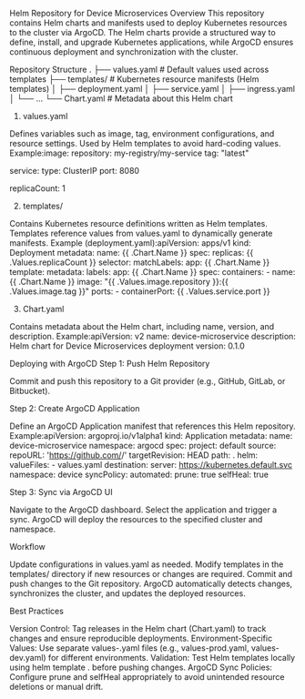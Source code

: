 Helm Repository for Device Microservices
Overview
This repository contains Helm charts and manifests used to deploy Kubernetes resources to the cluster via ArgoCD. The Helm charts provide a structured way to define, install, and upgrade Kubernetes applications, while ArgoCD ensures continuous deployment and synchronization with the cluster.

Repository Structure
.
├── values.yaml        # Default values used across templates
├── templates/         # Kubernetes resource manifests (Helm templates)
│   ├── deployment.yaml
│   ├── service.yaml
│   ├── ingress.yaml
│   └── ...
└── Chart.yaml         # Metadata about this Helm chart

1. values.yaml

Defines variables such as image, tag, environment configurations, and resource settings.
Used by Helm templates to avoid hard-coding values.
Example:image:
  repository: my-registry/my-service
  tag: "latest"

service:
  type: ClusterIP
  port: 8080

replicaCount: 1



2. templates/

Contains Kubernetes resource definitions written as Helm templates.
Templates reference values from values.yaml to dynamically generate manifests.
Example (deployment.yaml):apiVersion: apps/v1
kind: Deployment
metadata:
  name: {{ .Chart.Name }}
spec:
  replicas: {{ .Values.replicaCount }}
  selector:
    matchLabels:
      app: {{ .Chart.Name }}
  template:
    metadata:
      labels:
        app: {{ .Chart.Name }}
    spec:
      containers:
        - name: {{ .Chart.Name }}
          image: "{{ .Values.image.repository }}:{{ .Values.image.tag }}"
          ports:
            - containerPort: {{ .Values.service.port }}



3. Chart.yaml

Contains metadata about the Helm chart, including name, version, and description.
Example:apiVersion: v2
name: device-microservice
description: Helm chart for Device Microservices deployment
version: 0.1.0




Deploying with ArgoCD
Step 1: Push Helm Repository

Commit and push this repository to a Git provider (e.g., GitHub, GitLab, or Bitbucket).

Step 2: Create ArgoCD Application

Define an ArgoCD Application manifest that references this Helm repository.
Example:apiVersion: argoproj.io/v1alpha1
kind: Application
metadata:
  name: device-microservice
  namespace: argocd
spec:
  project: default
  source:
    repoURL: 'https://github.com/<your-org>/<helm-repo>'
    targetRevision: HEAD
    path: .
    helm:
      valueFiles:
        - values.yaml
  destination:
    server: https://kubernetes.default.svc
    namespace: device
  syncPolicy:
    automated:
      prune: true
      selfHeal: true



Step 3: Sync via ArgoCD UI

Navigate to the ArgoCD dashboard.
Select the application and trigger a sync.
ArgoCD will deploy the resources to the specified cluster and namespace.


Workflow

Update configurations in values.yaml as needed.
Modify templates in the templates/ directory if new resources or changes are required.
Commit and push changes to the Git repository.
ArgoCD automatically detects changes, synchronizes the cluster, and updates the deployed resources.


Best Practices

Version Control: Tag releases in the Helm chart (Chart.yaml) to track changes and ensure reproducible deployments.
Environment-Specific Values: Use separate values-<env>.yaml files (e.g., values-prod.yaml, values-dev.yaml) for different environments.
Validation: Test Helm templates locally using helm template . before pushing changes.
ArgoCD Sync Policies: Configure prune and selfHeal appropriately to avoid unintended resource deletions or manual drift.
